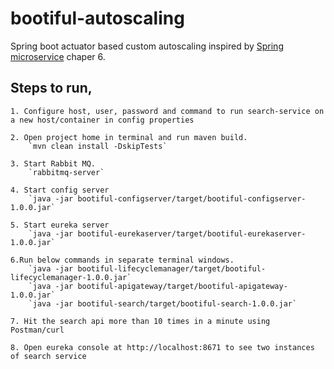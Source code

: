 # bootiful-autoscaling
Spring boot actuator based custom autoscaling inspired by [Spring microservice](https://www.packtpub.com/application-development/spring-microservices) chaper 6.

## Steps to run,
	1. Configure host, user, password and command to run search-service on a new host/container in config properties
	
	2. Open project home in terminal and run maven build. 
    	`mvn clean install -DskipTests`
    	
    3. Start Rabbit MQ. 
    	`rabbitmq-server`

	4. Start config server
    	`java -jar bootiful-configserver/target/bootiful-configserver-1.0.0.jar`

	5. Start eureka server
    	`java -jar bootiful-eurekaserver/target/bootiful-eurekaserver-1.0.0.jar`

	6.Run below commands in separate terminal windows.
		`java -jar bootiful-lifecyclemanager/target/bootiful-lifecyclemanager-1.0.0.jar` 
		`java -jar bootiful-apigateway/target/bootiful-apigateway-1.0.0.jar`
		`java -jar bootiful-search/target/bootiful-search-1.0.0.jar`

	7. Hit the search api more than 10 times in a minute using Postman/curl

	8. Open eureka console at http://localhost:8671 to see two instances of search service
